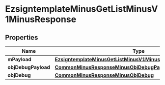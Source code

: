 
# EzsigntemplateMinusGetListMinusV1MinusResponse

## Properties
Name | Type | Description | Notes
------------ | ------------- | ------------- | -------------
**mPayload** | [**EzsigntemplateMinusGetListMinusV1MinusResponseMinusMPayload**](EzsigntemplateMinusGetListMinusV1MinusResponseMinusMPayload.md) |  | 
**objDebugPayload** | [**CommonMinusResponseMinusObjDebugPayloadGetList**](CommonMinusResponseMinusObjDebugPayloadGetList.md) |  |  [optional]
**objDebug** | [**CommonMinusResponseMinusObjDebug**](CommonMinusResponseMinusObjDebug.md) |  |  [optional]



